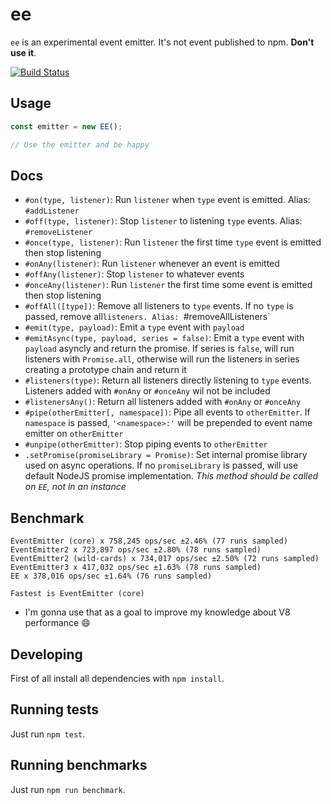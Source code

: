 # ee

`ee` is an experimental event emitter. It's not event published to npm. __Don't use it__.

[![Build Status](https://travis-ci.org/talyssonoc/ee.svg?branch=master)](https://travis-ci.org/talyssonoc/ee)

## Usage

```js
const emitter = new EE();

// Use the emitter and be happy
```

## Docs

- `#on(type, listener)`: Run `listener` when `type` event is emitted. Alias: `#addListener`
- `#off(type, listener)`: Stop `listener` to listening `type` events. Alias: `#removeListener`
- `#once(type, listener)`: Run `listener` the first time `type` event is emitted then stop listening
- `#onAny(listener)`: Run `listener` whenever an event is emitted
- `#offAny(listener)`: Stop `listener` to whatever events
- `#onceAny(listener)`: Run `listener` the first time some event is emitted then stop listening
- `#offAll([type])`: Remove all listeners to `type` events. If no `type` is passed, remove all`listeners. Alias: `#removeAllListeners`
- `#emit(type, payload)`: Emit a `type` event with `payload`
- `#emitAsync(type, payload, series = false)`: Emit a `type` event with `payload` asyncly and return the promise. If series is `false`, will run listeners with `Promise.all`, otherwise will run the listeners in series creating a prototype chain and return it
- `#listeners(type)`: Return all listeners directly listening to `type` events. Listeners added with `#onAny` or `#onceAny` wil not be included
- `#listenersAny()`: Return all listeners added with `#onAny` or `#onceAny`
- `#pipe(otherEmitter[, namespace])`: Pipe all events to `otherEmitter`. If `namespace` is passed, `'<namespace>:'` will be prepended to event name emitter on `otherEmitter`
- `#unpipe(otherEmitter)`: Stop piping events to `otherEmitter`
- `.setPromise(promiseLibrary = Promise)`: Set internal promise library used on async operations. If no `promiseLibrary` is passed, will use default NodeJS promise implementation. *This method should be called on `EE`, not in an instance*

## Benchmark

```
EventEmitter (core) x 758,245 ops/sec ±2.46% (77 runs sampled)
EventEmitter2 x 723,897 ops/sec ±2.80% (78 runs sampled)
EventEmitter2 (wild-cards) x 734,017 ops/sec ±2.50% (72 runs sampled)
EventEmitter3 x 417,032 ops/sec ±1.63% (78 runs sampled)
EE x 378,016 ops/sec ±1.64% (76 runs sampled)

Fastest is EventEmitter (core)
```

* I'm gonna use that as a goal to improve my knowledge about V8 performance :smile:

## Developing

First of all install all dependencies with `npm install`.

## Running tests

Just run `npm test`.

## Running benchmarks

Just run `npm run benchmark`.